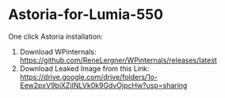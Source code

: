 # Astoria-for-Lumia-550

One click Astoria installation: 

1. Download WPinternals: https://github.com/ReneLergner/WPinternals/releases/latest
2. Download Leaked Image from this Link: https://drive.google.com/drive/folders/1o-Eew2pxV9biXZjINLVk0k9GdvOjpcHw?usp=sharing

